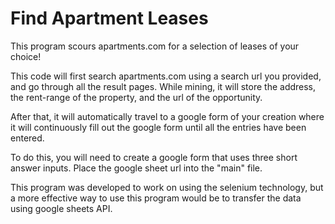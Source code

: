 # Find Apartment Leases

This program scours apartments.com for a selection of leases of your choice!

This code will first search apartments.com using a search url you provided, and go through all the result pages.
While mining, it will store the address, the rent-range of the property, and the url of the opportunity.

After that, it will automatically travel to a google form of your creation where it will continuously fill out the google form until all the entries have been entered.

To do this, you will need to create a google form that uses three short answer inputs. Place the google sheet url into the "main" file.

This program was developed to work on using the selenium technology, but a more effective way to use this program would be to transfer the data using google sheets API.
